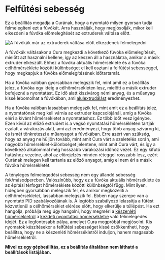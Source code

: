 # Felfűtési sebesség

Ez a beállítás megadja a Curának, hogy a nyomtató milyen gyorsan tudja felmelegíteni ezt a fúvókát. Arra használják, hogy megjósolják, mikor kell elkezdeni a fúvóka előmelegítését az extruderek váltása előtt.

![A fúvókák már az extruderek váltása előtt elkezdenek felmelegedni](../images/temperature_regulation.svg)

A fúvókák váltásakor a Cura megkezdi a következő fúvóka előmelegítését, mielőtt azt használni kellene, így az készen áll a használatra, amikor a másik extruder elkészült. Ehhez a fúvóka aktuális hőmérséklete és a fúvóka célhőmérséklete közötti különbséget el kell osztani a felfűtési sebességgel, hogy megkapjuk a fúvóka előmelegítésének időtartamát.

Ha a fúvóka valóban gyorsabban melegszik fel, mint amit ez a beállítás jelez, a fúvóka egy ideig a célhőmérsékleten lesz, mielőtt a másik extruder befejezné a nyomtatást. Ez idő alatt kiszivárog némi anyag, és a műanyag kissé lebomolhat a fúvókában, ami [alulextrudálást](../troubleshooting/underextrusion.md) eredményezhet.

Ha a fúvóka valóban lassabban melegszik fel, mint amit ez a beállítás jelez, a nyomtatónak meg kell várnia az extruder kapcsolójánál, amíg a fúvóka eléri a kívánt hőmérsékletet a nyomtatáshoz. Ez több időt vesz igénybe. Ezen kívül az előző extrudert is a végső nyomtatási hőmérsékleten tartják ezalatt a várakozás alatt, ami azt eredményezi, hogy több anyag szivárog ki, és ismét tönkreteszi a műanyagot a fúvókában. Erre azért van szükség, hogy az anyag ne hűljön tovább, mint amit Cura várt a szeletelés során, ami nagyobb hőmérséklet-különbséget jelentene, mint amit Cura várt, és így a következő alkalommal még hosszabb várakozási időhöz vezet. Ez egy kifutó hatáshoz vezetne, ahol az előrejelzés minden réteggel rosszabb lesz, ezért Curának melegen kell tartania az előző anyagot, amíg el nem éri a másik fúvóka hőmérsékletét.

A tényleges felmelegedési sebesség nem egy állandó sebesség fok/másodpercben. Valószínűbb, hogy ez a fúvóka aktuális hőmérséklete és az építési térfogat hőmérséklete közötti különbségtől függ. Mint ilyen, hidegben gyorsabban melegszik fel, és amikor megközelíti a célhőmérsékletet, lassabban melegszik fel. Ebben nagy szerepe van a nyomtató PID szabályozójának is. A legtöbb szabályozó lelassítja a fűtést közvetlenül a célhőmérséklet elérése előtt, hogy elkerülje a túllépést. Ha ezt hangolja, próbálja meg úgy hangolni, hogy megméri a [készenléti hőmérsékletről](../material/material_standby_temperature.md) a [kezdeti nyomtatási hőmérsékletre](../material/material_initial_print_temperature.md) való felmelegedés idejét. Ez a legfontosabb pálya, amelyet Cura megpróbál megjósolni. Kis nyomatok készítésekor a felfűtési sebességet kissé csökkentheti, hogy beállítsa, hogy ne a készenléti hőmérsékletről induljon, hanem magasabb hőmérsékletről.

**Mivel ez egy gépbeállítás, ez a beállítás általában nem látható a beállítások listájában.**
